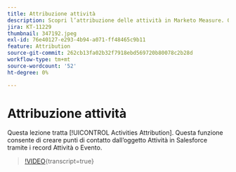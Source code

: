 ```yaml
---
title: Attribuzione attività
description: Scopri l’attribuzione delle attività in Marketo Measure. Questa funzione consente di creare punti di contatto dall’oggetto Attività in Salesforce tramite i record Attività o Evento.
jira: KT-11229
thumbnail: 347192.jpeg
exl-id: 76e40127-e293-4b94-a071-ff48465c9b11
feature: Attribution
source-git-commit: 262cb13fa02b32f7918ebd569720b80078c2b28d
workflow-type: tm+mt
source-wordcount: '52'
ht-degree: 0%

---
```


# Attribuzione attività

Questa lezione tratta [!UICONTROL Activities Attribution]. Questa funzione consente di creare punti di contatto dall’oggetto Attività in Salesforce tramite i record Attività o Evento.

>[!VIDEO](https://video.tv.adobe.com/v/3422319/?learn=on&captions=ita){transcript=true}
